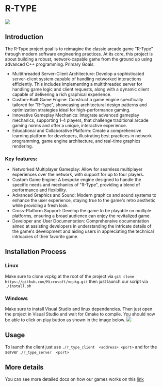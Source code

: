 # R-TYPE 
![](https://fs-prod-cdn.nintendo-europe.com/media/images/10_share_images/games_15/virtual_console_wii_u_7/H2x1_WiiUVC_RType.jpg)

## Introduction
The R-Type project goal is to reimagine the classic arcade game "R-Type" through modern software engineering practices. At its core, this project is about building a robust, network-capable game from the ground up using advanced C++ programming.
Primary Goals:
- Multithreaded Server-Client Architecture: Develop a sophisticated server-client system capable of handling networked interactions efficiently. This includes implementing a multithreaded server for handling game logic and client requests, along with a dynamic client capable of delivering a rich graphical experience.
- Custom-Built Game Engine: Construct a game engine specifically tailored for "R-Type", showcasing architectural design patterns and optimization strategies ideal for high-performance gaming.
- Innovative Gameplay Mechanics: Integrate advanced gameplay mechanics, supporting 1-4 players, that challenge traditional arcade gaming norms and offer a unique, interactive experience.
- Educational and Collaborative Platform: Create a comprehensive learning platform for developers, illustrating best practices in network programming, game engine architecture, and real-time graphics rendering.
### Key features:
- Networked Multiplayer Gameplay: Allow for seamless multiplayer experiences over the network, with support for up to four players.
- Custom Game Engine: A bespoke engine designed to handle the specific needs and mechanics of "R-Type", providing a blend of performance and flexibility.
- Advanced Graphics and Sound: Modern graphics and sound systems to enhance the user experience, staying true to the game's retro aesthetic while providing a fresh look.
- Cross-Platform Support: Develop the game to be playable on multiple platforms, ensuring a broad audience can enjoy the revitalized game.
- Developer and User Documentation: Comprehensive documentation aimed at assisting developers in understanding the intricate details of the game's development and aiding users in appreciating the technical intricacies of their favorite game.

## Installation Process
### Linux
Make sure to clone vcpkg at the root of the project via 
``git clone https://github.com/Microsoft/vcpkg.git``
then just launch our script via
``./install.sh``

### Windows
Make sure to install Visual Studio and linux dependencies.
Then just open the project in Visual Studio and wait for Cmake to compile.
You should now be able to click on play button as shown in the image below.
![](https://i.imgur.com/bGniUvu.png)

## Usage
To launch the client just use
``./r_type_client  <address> <port>``
and for the server 
``./r_type_server  <port>``


## More details 
You can see more detailed docs on how our games works on this [link](https://r-type-4.gitbook.io/r-type/)